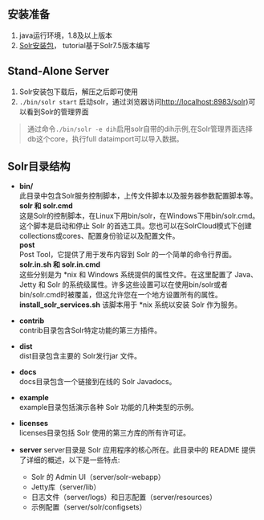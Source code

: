## 安装准备
1. java运行环境，1.8及以上版本
2. [Solr安装包](https://lucene.apache.org/solr/mirrors-solr-latest-redir.html)， tutorial基于Solr7.5版本编写
## Stand-Alone Server
1. Solr安装包下载后，解压之后即可使用
2. `./bin/solr start` 启动solr，通过浏览器访问[http://localhost:8983/solr)](http://localhost:8983/solr)可以看到Solr的管理界面
>  通过命令```./bin/solr -e dih```启用solr自带的dih示例,在Solr管理界面选择db这个core，执行full dataimport可以导入数据。

## Solr目录结构
* **bin/**  
 此目录中包含Solr服务控制脚本，上传文件脚本以及服务器参数配置脚本等。  
 **solr 和 solr.cmd**  
 这是Solr的控制脚本，在Linux下用bin/solr，在Windows下用bin/solr.cmd。这个脚本是启动和停止 Solr 的首选工具。您也可以在SolrCloud模式下创建collections或cores、配置身份验证以及配置文件。  
 **post**  
 Post Tool，它提供了用于发布内容到 Solr 的一个简单的命令行界面。  
 **solr.in.sh 和 solr.in.cmd**  
 这些分别是为 *nix 和 Windows 系统提供的属性文件。在这里配置了 Java、Jetty 和 Solr 的系统级属性。许多这些设置可以在使用bin/solr或者bin/solr.cmd时被覆盖，但这允许您在一个地方设置所有的属性。  
 **install_solr_services.sh**
 该脚本用于 *nix 系统以安装 Solr 作为服务。

* **contrib**  
  contrib目录包含Solr特定功能的第三方插件。 

* **dist**   
dist目录包含主要的 Solr发行jar 文件。

* **docs**  
 docs目录包含一个链接到在线的 Solr Javadocs。  
* **example**   
 example目录包括演示各种 Solr 功能的几种类型的示例。

* **licenses**   
 licenses目录包括 Solr 使用的第三方库的所有许可证。

* **server** 
server目录是 Solr 应用程序的核心所在。此目录中的 README 提供了详细的概述，以下是一些特点:  
  * Solr 的 Admin UI（server/solr-webapp）  
  * Jetty库（server/lib）  
  * 日志文件（server/logs）和日志配置（server/resources）
  * 示例配置（server/solr/configsets）

